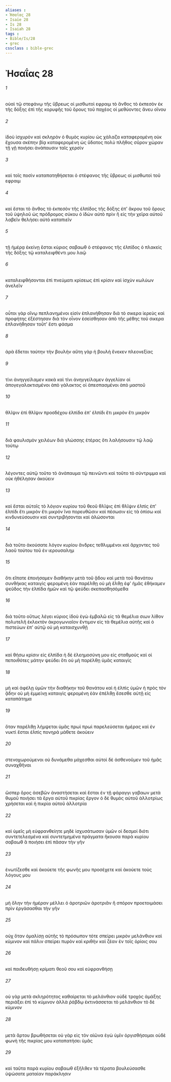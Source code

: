 ```yaml
---
aliases : 
- Ἠσαΐας 28
- Isaïe 28
- Is 28
- Isaiah 28
tags : 
- Bible/Is/28
- grec
cssclass : bible-grec
---
```


# Ἠσαΐας 28

###### 1
οὐαὶ τῷ στεφάνῳ τῆς ὕβρεως οἱ μισθωτοὶ εφραιμ τὸ ἄνθος τὸ ἐκπεσὸν ἐκ τῆς δόξης ἐπὶ τῆς κορυφῆς τοῦ ὄρους τοῦ παχέος οἱ μεθύοντες ἄνευ οἴνου
###### 2
ἰδοὺ ἰσχυρὸν καὶ σκληρὸν ὁ θυμὸς κυρίου ὡς χάλαζα καταφερομένη οὐκ ἔχουσα σκέπην βίᾳ καταφερομένη ὡς ὕδατος πολὺ πλῆθος σῦρον χώραν τῇ γῇ ποιήσει ἀνάπαυσιν ταῖς χερσίν
###### 3
καὶ τοῖς ποσὶν καταπατηθήσεται ὁ στέφανος τῆς ὕβρεως οἱ μισθωτοὶ τοῦ εφραιμ
###### 4
καὶ ἔσται τὸ ἄνθος τὸ ἐκπεσὸν τῆς ἐλπίδος τῆς δόξης ἐπ' ἄκρου τοῦ ὄρους τοῦ ὑψηλοῦ ὡς πρόδρομος σύκου ὁ ἰδὼν αὐτὸ πρὶν ἢ εἰς τὴν χεῖρα αὐτοῦ λαβεῖν θελήσει αὐτὸ καταπιεῖν
###### 5
τῇ ἡμέρᾳ ἐκείνῃ ἔσται κύριος σαβαωθ ὁ στέφανος τῆς ἐλπίδος ὁ πλακεὶς τῆς δόξης τῷ καταλειφθέντι μου λαῷ
###### 6
καταλειφθήσονται ἐπὶ πνεύματι κρίσεως ἐπὶ κρίσιν καὶ ἰσχὺν κωλύων ἀνελεῖν
###### 7
οὗτοι γὰρ οἴνῳ πεπλανημένοι εἰσίν ἐπλανήθησαν διὰ τὸ σικερα ἱερεὺς καὶ προφήτης ἐξέστησαν διὰ τὸν οἶνον ἐσείσθησαν ἀπὸ τῆς μέθης τοῦ σικερα ἐπλανήθησαν τοῦτ' ἔστι φάσμα
###### 8
ἀρὰ ἔδεται ταύτην τὴν βουλήν αὕτη γὰρ ἡ βουλὴ ἕνεκεν πλεονεξίας
###### 9
τίνι ἀνηγγείλαμεν κακὰ καὶ τίνι ἀνηγγείλαμεν ἀγγελίαν οἱ ἀπογεγαλακτισμένοι ἀπὸ γάλακτος οἱ ἀπεσπασμένοι ἀπὸ μαστοῦ
###### 10
θλῖψιν ἐπὶ θλῖψιν προσδέχου ἐλπίδα ἐπ' ἐλπίδι ἔτι μικρὸν ἔτι μικρὸν
###### 11
διὰ φαυλισμὸν χειλέων διὰ γλώσσης ἑτέρας ὅτι λαλήσουσιν τῷ λαῷ τούτῳ
###### 12
λέγοντες αὐτῷ τοῦτο τὸ ἀνάπαυμα τῷ πεινῶντι καὶ τοῦτο τὸ σύντριμμα καὶ οὐκ ἠθέλησαν ἀκούειν
###### 13
καὶ ἔσται αὐτοῖς τὸ λόγιον κυρίου τοῦ θεοῦ θλῖψις ἐπὶ θλῖψιν ἐλπὶς ἐπ' ἐλπίδι ἔτι μικρὸν ἔτι μικρόν ἵνα πορευθῶσιν καὶ πέσωσιν εἰς τὰ ὀπίσω καὶ κινδυνεύσουσιν καὶ συντριβήσονται καὶ ἁλώσονται
###### 14
διὰ τοῦτο ἀκούσατε λόγον κυρίου ἄνδρες τεθλιμμένοι καὶ ἄρχοντες τοῦ λαοῦ τούτου τοῦ ἐν ιερουσαλημ
###### 15
ὅτι εἴπατε ἐποιήσαμεν διαθήκην μετὰ τοῦ ᾅδου καὶ μετὰ τοῦ θανάτου συνθήκας καταιγὶς φερομένη ἐὰν παρέλθῃ οὐ μὴ ἔλθῃ ἐφ' ἡμᾶς ἐθήκαμεν ψεῦδος τὴν ἐλπίδα ἡμῶν καὶ τῷ ψεύδει σκεπασθησόμεθα
###### 16
διὰ τοῦτο οὕτως λέγει κύριος ἰδοὺ ἐγὼ ἐμβαλῶ εἰς τὰ θεμέλια σιων λίθον πολυτελῆ ἐκλεκτὸν ἀκρογωνιαῖον ἔντιμον εἰς τὰ θεμέλια αὐτῆς καὶ ὁ πιστεύων ἐπ' αὐτῷ οὐ μὴ καταισχυνθῇ
###### 17
καὶ θήσω κρίσιν εἰς ἐλπίδα ἡ δὲ ἐλεημοσύνη μου εἰς σταθμούς καὶ οἱ πεποιθότες μάτην ψεύδει ὅτι οὐ μὴ παρέλθῃ ὑμᾶς καταιγίς
###### 18
μὴ καὶ ἀφέλῃ ὑμῶν τὴν διαθήκην τοῦ θανάτου καὶ ἡ ἐλπὶς ὑμῶν ἡ πρὸς τὸν ᾅδην οὐ μὴ ἐμμείνῃ καταιγὶς φερομένη ἐὰν ἐπέλθῃ ἔσεσθε αὐτῇ εἰς καταπάτημα
###### 19
ὅταν παρέλθῃ λήμψεται ὑμᾶς πρωὶ πρωὶ παρελεύσεται ἡμέρας καὶ ἐν νυκτὶ ἔσται ἐλπὶς πονηρά μάθετε ἀκούειν
###### 20
στενοχωρούμενοι οὐ δυνάμεθα μάχεσθαι αὐτοὶ δὲ ἀσθενοῦμεν τοῦ ἡμᾶς συναχθῆναι
###### 21
ὥσπερ ὄρος ἀσεβῶν ἀναστήσεται καὶ ἔσται ἐν τῇ φάραγγι γαβαων μετὰ θυμοῦ ποιήσει τὰ ἔργα αὐτοῦ πικρίας ἔργον ὁ δὲ θυμὸς αὐτοῦ ἀλλοτρίως χρήσεται καὶ ἡ πικρία αὐτοῦ ἀλλοτρία
###### 22
καὶ ὑμεῖς μὴ εὐφρανθείητε μηδὲ ἰσχυσάτωσαν ὑμῶν οἱ δεσμοί διότι συντετελεσμένα καὶ συντετμημένα πράγματα ἤκουσα παρὰ κυρίου σαβαωθ ἃ ποιήσει ἐπὶ πᾶσαν τὴν γῆν
###### 23
ἐνωτίζεσθε καὶ ἀκούετε τῆς φωνῆς μου προσέχετε καὶ ἀκούετε τοὺς λόγους μου
###### 24
μὴ ὅλην τὴν ἡμέραν μέλλει ὁ ἀροτριῶν ἀροτριᾶν ἢ σπόρον προετοιμάσει πρὶν ἐργάσασθαι τὴν γῆν
###### 25
οὐχ ὅταν ὁμαλίσῃ αὐτῆς τὸ πρόσωπον τότε σπείρει μικρὸν μελάνθιον καὶ κύμινον καὶ πάλιν σπείρει πυρὸν καὶ κριθὴν καὶ ζέαν ἐν τοῖς ὁρίοις σου
###### 26
καὶ παιδευθήσῃ κρίματι θεοῦ σου καὶ εὐφρανθήσῃ
###### 27
οὐ γὰρ μετὰ σκληρότητος καθαίρεται τὸ μελάνθιον οὐδὲ τροχὸς ἁμάξης περιάξει ἐπὶ τὸ κύμινον ἀλλὰ ῥάβδῳ ἐκτινάσσεται τὸ μελάνθιον τὸ δὲ κύμινον
###### 28
μετὰ ἄρτου βρωθήσεται οὐ γὰρ εἰς τὸν αἰῶνα ἐγὼ ὑμῖν ὀργισθήσομαι οὐδὲ φωνὴ τῆς πικρίας μου καταπατήσει ὑμᾶς
###### 29
καὶ ταῦτα παρὰ κυρίου σαβαωθ ἐξῆλθεν τὰ τέρατα βουλεύσασθε ὑψώσατε ματαίαν παράκλησιν

